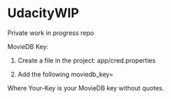 # UdacityWIP
Private work in progress repo

MovieDB Key:

1. Create a file in the project:
 app/cred.properties

2. Add the following
moviedb_key=<Your-key>

Where Your-Key is your MovieDB key without quotes.